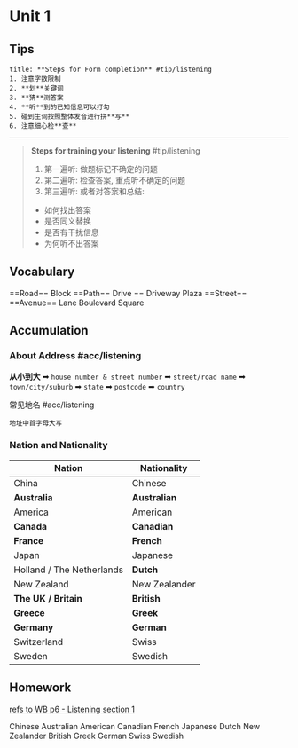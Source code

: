 # Unit 1
## Tips

```ad-tip
title: **Steps for Form completion** #tip/listening
1. 注意字数限制
2. **划**关键词
3. **猜**测答案
4. **听**到的已知信息可以打勾
5. 碰到生词按照整体发音进行拼**写**
6. 注意细心检**查**
```
    
---
> **Steps for training your listening** #tip/listening 
> 1. 第一遍听: 做题标记不确定的问题
> 2. 第二遍听: 检查答案, 重点听不确定的问题
> 3. 第三遍听: 或者对答案和总结:
>   - 如何找出答案
>   - 是否同义替换
>   - 是否有干扰信息
>   - 为何听不出答案

## Vocabulary

==Road==
Block
==Path==
Drive == Driveway
Plaza
==Street==
==Avenue==
Lane
~~Boulevard~~
Square

## Accumulation
### About Address #acc/listening 
**从小到大**
➡ `house number & street number`
➡ `street/road name` 
➡ `town/city/suburb` 
➡ `state` 
➡ `postcode` 
➡ `country` 

常见地名 #acc/listening 

```ad-attention
地址中首字母大写
```

### Nation and Nationality
| Nation                    | Nationality    |
| ------------------------- | -------------- |
| China                     | Chinese        |
| **Australia**             | **Australian** |
| America                   | American       |
| **Canada**                | **Canadian**   |
| **France**                | **French**     |
| Japan                     | Japanese       |
| Holland / The Netherlands | **Dutch**      |
| New Zealand               | New Zealander  |
| **The UK / Britain**      | **British**    |
| **Greece**                | **Greek**      |
| **Germany**               | **German**     |
| Switzerland               | Swiss          |
| Sweden                    | Swedish        |


## Homework
[refs to WB p6 - Listening section 1]()

   

   

Chinese
Australian
American
Canadian
French
Japanese
Dutch
New Zealander
British
Greek
German
Swiss
Swedish